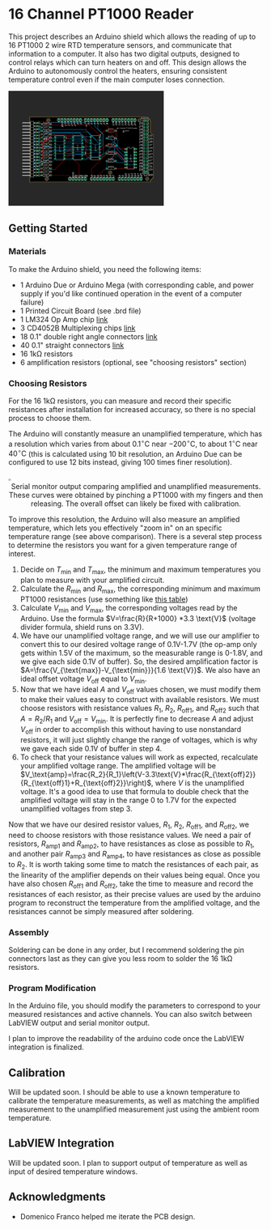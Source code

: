 # 16 Channel PT1000 Reader

This project describes an Arduino shield which allows the reading of up to 16 PT1000 2 wire RTD temperature sensors, and communicate that information to a computer. It also has two digital outputs, designed to control relays which can turn heaters on and off. This design allows the Arduino to autonomously control the heaters, ensuring consistent temperature control even if the main computer loses connection.

<img src="images/eagle.png" style="zoom:30%;" />

## Getting Started

### Materials

To make the Arduino shield, you need the following items:

- 1 Arduino Due or Arduino Mega (with corresponding cable, and power supply if you'd like continued operation in the event of a computer failure)
- 1 Printed Circuit Board (see .brd file)
- 1 LM324 Op Amp chip [link](https://www.digikey.com/product-detail/en/texas-instruments/LM324N/296-1391-5-ND/277627)
- 3 CD4052B Multiplexing chips [link](https://www.digikey.com/product-detail/en/texas-instruments/CD4051BE/296-2057-5-ND/67305)
- 18 0.1" double right angle connectors [link](https://www.digikey.com/products/en?mpart=PREC040SFAN-RC&v=35)
- 40 0.1" straight connectors [link](https://www.digikey.com/products/en?mpart=PREC040SFAN-RC&v=35)
- 16 1kΩ resistors
- 6 amplification resistors (optional, see "choosing resistors" section)

### Choosing Resistors

For the 16 1kΩ resistors, you can measure and record their specific resistances after installation for increased accuracy, so there is no special process to choose them.

The Arduino will constantly measure an unamplified temperature, which has a resolution which varies from about $0.1^\circ \text{C}$ near $-200^\circ \text{C}$, to about $1^\circ \text{C}$ near $40^\circ \text{C}$ (this is calculated using 10 bit resolution, an Arduino Due can be configured to use 12 bits instead, giving 100 times finer resolution). 

<img src="images/amplification_demo.png" style="zoom:30%;" />

<div style="text-align:center">Serial monitor output comparing amplified and unamplified measurements. These curves were obtained by pinching a PT1000 with my fingers and then releasing. The overall offset can likely be fixed with calibration.</div>

To improve this resolution, the Arduino will also measure an amplified temperature, which lets you effectively "zoom in" on an specific temperature range (see above comparison). There is a several step process to determine the resistors you want for a given temperature range of interest.

1. Decide on $T_{\text{min}}$ and $T_{\text{max}}$, the minimum and maximum temperatures you plan to measure with your amplified circuit.
2. Calculate the $R_{\text{min}}$ and $R_{\text{max}},$ the corresponding minimum and maximum PT1000 resistances (use something like [this table](https://web.mst.edu/~cottrell/ME240/Resources/Temperature/RTD%20table.pdf))
3. Calculate $V_{\text{min}}$ and $V_{\text{max}}$, the corresponding voltages read by the Arduino. Use the formula $V=\frac{R}{R+1000} *3.3 \text{V}$ (voltage divider formula, shield runs on 3.3V).
4. We have our unamplified voltage range, and we will use our amplifier to convert this to our desired voltage range of 0.1V-1.7V (the op-amp only gets within 1.5V of the maximum, so the measurable range is 0-1.8V, and we give each side 0.1V of buffer). So, the desired amplification factor is $A=\frac{V_{\text{max}}-V_{\text{min}}}{1.6 \text{V}}$. We also have an ideal offset voltage $V_\text{off}$ equal to $V_{\text{min}}$.
5. Now that we have ideal $A$ and $V_\text{off}$ values chosen, we must modify them to make their values easy to construct with available resistors. We must choose resistors with resistance values $R_1$, $R_2$, $R_{\text{off}1}$, and $R_{\text{off}2}$ such that $A=R_2/R_1$ and $V_\text{off}=V_\text{min}$. It is perfectly fine to decrease $A$ and adjust $V_\text{off}$ in order to accomplish this without having to use nonstandard resistors, it will just slightly change the range of voltages, which is why we gave each side 0.1V of buffer in step 4. 
6. To check that your resistance values will work as expected, recalculate your amplified voltage range. The amplified voltage will be $V_\text{amp}=\frac{R_2}{R_1}\left(V-3.3\text{V}*\frac{R_{\text{off}2}}{R_{\text{off}1}+R_{\text{off}2}}\right)$, where $V$ is the unamplified voltage. It's a good idea to use that formula to double check that the amplified voltage will stay in the range 0 to 1.7V for the expected unamplified voltages from step 3.

Now that we have our desired resistor values, $R_1$, $R_2$, $R_{\text{off}1}$, and $R_{\text{off}2}$, we need to choose resistors with those resistance values. We need a pair of resistors, $R_{\text{amp}1}$ and $R_{\text{amp}2}$, to have resistances as close as possible to $R_1$, and another pair $R_{\text{amp}3}$ and $R_{\text{amp}4}$, to have resistances as close as possible to $R_2$. It is worth taking some time to match the resistances of each pair, as the linearity of the amplifier depends on their values being equal. Once you have also chosen $R_{\text{off}1}$ and $R_{\text{off}2}$, take the time to measure and record the resistances of each resistor, as their precise values are used by the arduino program to reconstruct the temperature from the amplified voltage, and the resistances cannot be simply measured after soldering.

### Assembly

Soldering can be done in any order, but I recommend soldering the pin connectors last as they can give you less room to solder the 16 1kΩ resistors.

### Program Modification

In the Arduino file, you should modify the parameters to correspond to your measured resistances and active channels. You can also switch between LabVIEW output and serial monitor output.

I plan to improve the readability of the arduino code once the LabVIEW integration is finalized.

## Calibration

Will be updated soon. I should be able to use a known temperature to calibrate the temperature measurements, as well as matching the amplified measurement to the unamplified measurement just using the ambient room temperature.

## LabVIEW Integration

Will be updated soon. I plan to support output of temperature as well as input of desired temperature windows.

## Acknowledgments

* Domenico Franco helped me iterate the PCB design.

